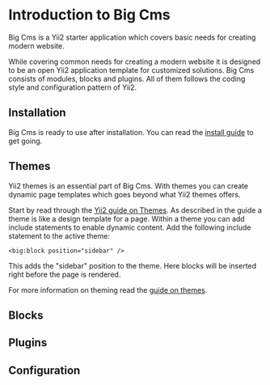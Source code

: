 # Introduction to Big Cms

Big Cms is a Yii2 starter application which covers basic needs for creating modern website.

While covering common needs for creating a modern website it is designed to be an open Yii2 application template for
customized solutions. Big Cms consists of modules, blocks and plugins. All of them follows the coding style
and configuration pattern of Yii2.


## Installation
Big Cms is ready to use after installation. You can read the [install guide](installing-big-cms.md) to get going.


## Themes
Yii2 themes is an essential part of Big Cms. With themes you can create dynamic page templates which goes beyond what Yii2 themes offers.

Start by read through the [Yii2 guide on Themes](http://www.yiiframework.com/doc-2.0/guide-output-theming.html). As described in
the guide a theme is like a design template for a page. Within a theme you can add include statements to enable dynamic content.
Add the following include statement to the active theme:

```
<big:block position="sidebar" />
```
This adds the "sidebar" position to the theme. Here blocks will be inserted right before the page is rendered.

For more information on theming read the [guide on themes](themes.md). 


## Blocks


## Plugins


## Configuration
